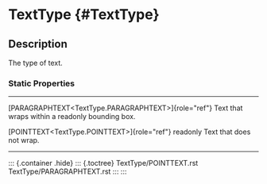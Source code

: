 TextType {#TextType}
========

Description
-----------

The type of text.

### Static Properties

  ------------------------------------------------------- ------------------------------
  [PARAGRAPHTEXT\<TextType.PARAGRAPHTEXT\>]{role="ref"}   Text that wraps within a
  readonly                                                bounding box.

  [POINTTEXT\<TextType.POINTTEXT\>]{role="ref"} readonly  Text that does not wrap.
  ------------------------------------------------------- ------------------------------

::: {.container .hide}
::: {.toctree}
TextType/POINTTEXT.rst TextType/PARAGRAPHTEXT.rst
:::
:::
